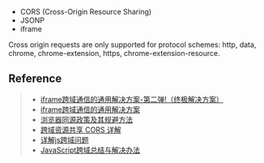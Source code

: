 - CORS (Cross-Origin Resource Sharing)
- JSONP
- iframe

Cross origin requests are only supported for protocol schemes:
http, data, chrome, chrome-extension, https, chrome-extension-resource.

## Reference
> - [iframe跨域通信的通用解决方案-第二弹!（终极解决方案）](http://www.alloyteam.com/2013/11/the-second-version-universal-solution-iframe-cross-domain-communication/)
> - [iframe跨域通信的通用解决方案](http://www.alloyteam.com/2012/08/lightweight-solution-for-an-iframe-cross-domain-communication/)
> - [浏览器同源政策及其规避方法](http://www.ruanyifeng.com/blog/2016/04/same-origin-policy.html)
> - [跨域资源共享 CORS 详解](http://www.ruanyifeng.com/blog/2016/04/cors.html)
> - [详解js跨域问题](https://segmentfault.com/a/1190000000718840)
> - [JavaScript跨域总结与解决办法](http://www.cnblogs.com/rainman/archive/2011/02/20/1959325.html)
